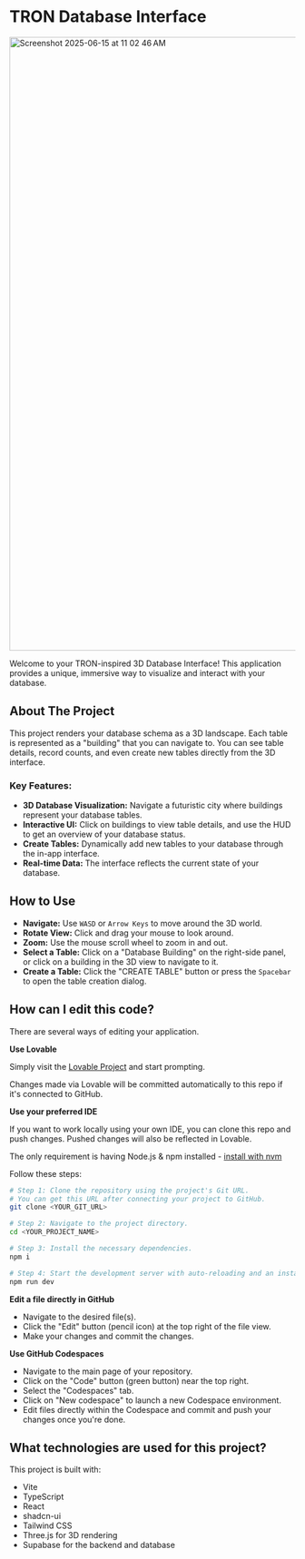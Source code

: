 
# TRON Database Interface
<img width="1082" alt="Screenshot 2025-06-15 at 11 02 46 AM" src="https://github.com/user-attachments/assets/07de4cd1-8c5e-43b6-a5fd-d284d2d89396" />

Welcome to your TRON-inspired 3D Database Interface! This application provides a unique, immersive way to visualize and interact with your database.

## About The Project

This project renders your database schema as a 3D landscape. Each table is represented as a "building" that you can navigate to. You can see table details, record counts, and even create new tables directly from the 3D interface.

### Key Features:

*   **3D Database Visualization:** Navigate a futuristic city where buildings represent your database tables.
*   **Interactive UI:** Click on buildings to view table details, and use the HUD to get an overview of your database status.
*   **Create Tables:** Dynamically add new tables to your database through the in-app interface.
*   **Real-time Data:** The interface reflects the current state of your database.

## How to Use

*   **Navigate:** Use `WASD` or `Arrow Keys` to move around the 3D world.
*   **Rotate View:** Click and drag your mouse to look around.
*   **Zoom:** Use the mouse scroll wheel to zoom in and out.
*   **Select a Table:** Click on a "Database Building" on the right-side panel, or click on a building in the 3D view to navigate to it.
*   **Create a Table:** Click the "CREATE TABLE" button or press the `Spacebar` to open the table creation dialog.

## How can I edit this code?

There are several ways of editing your application.

**Use Lovable**

Simply visit the [Lovable Project](https://lovable.dev/projects/38427bc0-010d-40b3-b956-341b812ae2ec) and start prompting.

Changes made via Lovable will be committed automatically to this repo if it's connected to GitHub.

**Use your preferred IDE**

If you want to work locally using your own IDE, you can clone this repo and push changes. Pushed changes will also be reflected in Lovable.

The only requirement is having Node.js & npm installed - [install with nvm](https://github.com/nvm-sh/nvm#installing-and-updating)

Follow these steps:

```sh
# Step 1: Clone the repository using the project's Git URL.
# You can get this URL after connecting your project to GitHub.
git clone <YOUR_GIT_URL>

# Step 2: Navigate to the project directory.
cd <YOUR_PROJECT_NAME>

# Step 3: Install the necessary dependencies.
npm i

# Step 4: Start the development server with auto-reloading and an instant preview.
npm run dev
```

**Edit a file directly in GitHub**

- Navigate to the desired file(s).
- Click the "Edit" button (pencil icon) at the top right of the file view.
- Make your changes and commit the changes.

**Use GitHub Codespaces**

- Navigate to the main page of your repository.
- Click on the "Code" button (green button) near the top right.
- Select the "Codespaces" tab.
- Click on "New codespace" to launch a new Codespace environment.
- Edit files directly within the Codespace and commit and push your changes once you're done.

## What technologies are used for this project?

This project is built with:

- Vite
- TypeScript
- React
- shadcn-ui
- Tailwind CSS
- Three.js for 3D rendering
- Supabase for the backend and database


